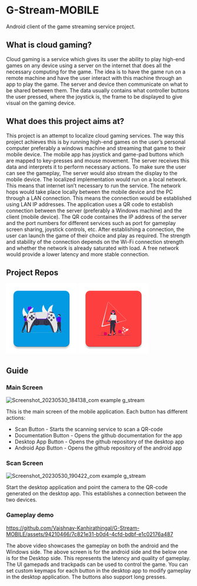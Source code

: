 # G-Stream-MOBILE

Android client of the game streaming service project.

## What is cloud gaming?

Cloud gaming is a service which gives its user the ability to play high-end games on any device using a server on the internet that does all the necessary computing for the game. The idea is to have the game run on a remote machine and have the user interact with this machine through an app to play the game. The server and device then communicate on what to be shared between them. The data usually contains what controller buttons the user pressed, where the joystick is, the frame to be displayed to give visual on the gaming device.

## What does this project aims at?

This project is an attempt to localize cloud gaming services. The way this project achieves this is by running high-end games on the user’s personal computer preferably a windows machine and streaming that game to their mobile device. The mobile app has joystick and game-pad buttons which are mapped to key-presses and mouse movement. The server receives this data and interprets it to perform necessary actions. To make sure the user can see the gameplay, The server would also stream the display to the mobile device. The localized implementation would run on a local network. This means that internet isn’t necessary to run the service. The network hops would take place locally between the mobile device and the PC through a LAN connection. This means the connection would be established using LAN IP addresses. The application uses a QR code to establish connection between the server (preferably a Windows machine) and the client (mobile device). The QR code containes the IP address of the server and the port numbers for different services such as port for gameplay screen sharing, joystick controls, etc. After establishing a connection, the user can launch the game of their choice and play as required. The strength and stability of the connection depends on the Wi-Fi connection strength and whether the network is already saturated with load. A free network would provide a lower latency and more stable connection.

## Project Repos

[![Game - Stream android app icon](https://github.com/Vaishnav-Kanhirathingal/G-Stream-MOBILE/blob/main/app/src/main/res/mipmap-xxxhdpi/ic_launcher.png?raw=true "[Game - Stream Mobile] - This app is responsible for sending control signals to the desktop side. It also displays gameplay streamed from the PC")](https://github.com/Vaishnav-Kanhirathingal/G-Stream-MOBILE)
[![Game - Stream desktop app icon](https://github.com/Vaishnav-Kanhirathingal/G-Stream-Desktop/blob/main/src/main/resources/app_icon_mipmap/mipmap-xxxhdpi/ic_launcher.png?raw=true "[Game - Stream Desktop] - This app is responsible for recieving control signals from the android side. It also streams gameplay to the android device")](https://github.com/Vaishnav-Kanhirathingal/G-Stream-Desktop)

## Guide

### Main Screen

![Screenshot_20230530_184138_com example g_stream](https://github.com/Vaishnav-Kanhirathingal/G-Stream-MOBILE/assets/94210466/9e932d86-bbc7-4cdc-9b52-b0f2c2af9a9e)

This is the main screen of the mobile application. Each button has different actions:

- Scan Button - Starts the scanning service to scan a QR-code
- Documentation Button - Opens the github documentation for the app
- Desktop App Button - Opens the github repository of the desktop app
- Android App Button - Opens the github repository of the android app

### Scan Screen

![Screenshot_20230530_190422_com example g_stream](https://github.com/Vaishnav-Kanhirathingal/G-Stream-MOBILE/assets/94210466/f2f441c5-c221-4c39-b383-52a8d892b81c)

Start the desktop application and point the camera to the QR-code generated on the desktop app. This establishes a connection between the two devices.

### Gameplay demo

https://github.com/Vaishnav-Kanhirathingal/G-Stream-MOBILE/assets/94210466/7c821e31-b0d4-4cfd-bdbf-e1c02176a487

The above video showcases the gameplay on both the android and the Windows side. The above screen is for the android side and the below one is for the Desktop side. This represents the latency and quality of gameplay. The UI gamepads and trackpads can be used to control the game. You can set custom keymaps for each button in the desktop app to modify gameplay in the desktop application. The buttons also support long presses.
